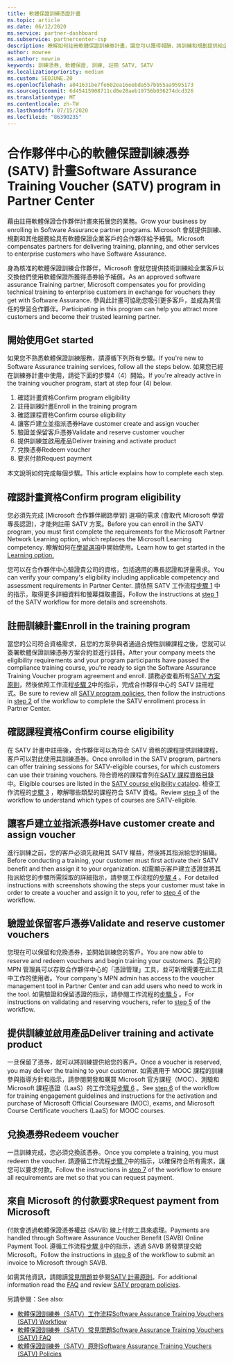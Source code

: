 ```yaml
---
title: 軟體保證訓練憑證計畫
ms.topic: article
ms.date: 06/12/2020
ms.service: partner-dashboard
ms.subservice: partnercenter-csp
description: 瞭解如何註冊軟體保證訓練券計畫，讓您可以獲得報酬，將訓練和規劃提供給企業客戶。
author: mowree
ms.author: mowrim
keywords: 訓練憑券, 軟體保證, 訓練, 註冊 SATV, SATV
ms.localizationpriority: medium
ms.custom: SEOJUNE.20
ms.openlocfilehash: a041631be7fe602ea16eebda557bb55aa9595173
ms.sourcegitcommit: 6d45415908711cd0e28aeb19756b036274dcd326
ms.translationtype: MT
ms.contentlocale: zh-TW
ms.lasthandoff: 07/15/2020
ms.locfileid: "86390235"
---
```

# <a name="software-assurance-training-voucher-satv-program-in-partner-center"></a><span data-ttu-id="91e9f-104">合作夥伴中心的軟體保證訓練憑券 (SATV) 計畫</span><span class="sxs-lookup"><span data-stu-id="91e9f-104">Software Assurance Training Voucher (SATV) program in Partner Center</span></span>

<span data-ttu-id="91e9f-105">藉由註冊軟體保證合作夥伴計畫來拓展您的業務。</span><span class="sxs-lookup"><span data-stu-id="91e9f-105">Grow your business by enrolling in Software Assurance partner programs.</span></span> <span data-ttu-id="91e9f-106">Microsoft 會就提供訓練、規劃和其他服務給具有軟體保證企業客戶的合作夥伴給予補償。</span><span class="sxs-lookup"><span data-stu-id="91e9f-106">Microsoft compensates partners for delivering training, planning, and other services to enterprise customers who have Software Assurance.</span></span>

<span data-ttu-id="91e9f-107">身為核准的軟體保證訓練合作夥伴，Microsoft 會就您提供技術訓練給企業客戶以交換他們使用軟體保證所獲得憑券給予補償。</span><span class="sxs-lookup"><span data-stu-id="91e9f-107">As an approved software assurance Training partner, Microsoft compensates you for providing technical training to enterprise customers in exchange for vouchers they get with Software Assurance.</span></span> <span data-ttu-id="91e9f-108">參與此計畫可協助您吸引更多客戶，並成為其信任的學習合作夥伴。</span><span class="sxs-lookup"><span data-stu-id="91e9f-108">Participating in this program can help you attract more customers and become their trusted learning partner.</span></span>

## <a name="get-started"></a><span data-ttu-id="91e9f-109">開始使用</span><span class="sxs-lookup"><span data-stu-id="91e9f-109">Get started</span></span>

<span data-ttu-id="91e9f-110">如果您不熟悉軟體保證訓練服務，請遵循下列所有步驟。</span><span class="sxs-lookup"><span data-stu-id="91e9f-110">If you're new to Software Assurance training services, follow all the steps below.</span></span> <span data-ttu-id="91e9f-111">如果您已經在訓練券計畫中使用，請從下面的步驟4（4）開始。</span><span class="sxs-lookup"><span data-stu-id="91e9f-111">If you're already active in the training voucher program, start at step four (4) below.</span></span> 

1. <span data-ttu-id="91e9f-112">確認計畫資格</span><span class="sxs-lookup"><span data-stu-id="91e9f-112">Confirm program eligibility</span></span>
2. <span data-ttu-id="91e9f-113">註冊訓練計畫</span><span class="sxs-lookup"><span data-stu-id="91e9f-113">Enroll in the training program</span></span>
3. <span data-ttu-id="91e9f-114">確認課程資格</span><span class="sxs-lookup"><span data-stu-id="91e9f-114">Confirm course eligibility</span></span>
4. <span data-ttu-id="91e9f-115">讓客戶建立並指派憑券</span><span class="sxs-lookup"><span data-stu-id="91e9f-115">Have customer create and assign voucher</span></span>
5. <span data-ttu-id="91e9f-116">驗證並保留客戶憑券</span><span class="sxs-lookup"><span data-stu-id="91e9f-116">Validate and reserve customer voucher</span></span>
6. <span data-ttu-id="91e9f-117">提供訓練並啟用產品</span><span class="sxs-lookup"><span data-stu-id="91e9f-117">Deliver training and activate product</span></span>
7. <span data-ttu-id="91e9f-118">兌換憑券</span><span class="sxs-lookup"><span data-stu-id="91e9f-118">Redeem voucher</span></span>
8. <span data-ttu-id="91e9f-119">要求付款</span><span class="sxs-lookup"><span data-stu-id="91e9f-119">Request payment</span></span>

<span data-ttu-id="91e9f-120">本文說明如何完成每個步驟。</span><span class="sxs-lookup"><span data-stu-id="91e9f-120">This article explains how to complete each step.</span></span>

## <a name="confirm-program-eligibility"></a><span data-ttu-id="91e9f-121">確認計畫資格</span><span class="sxs-lookup"><span data-stu-id="91e9f-121">Confirm program eligibility</span></span>

<span data-ttu-id="91e9f-122">您必須先完成 [Microsoft 合作夥伴網路學習] 選項的需求 (會取代 Microsoft 學習專長認證)，才能夠註冊 SATV 方案。</span><span class="sxs-lookup"><span data-stu-id="91e9f-122">Before you can enroll in the SATV program, you must first complete the requirements for the Microsoft Partner Network Learning option, which replaces the Microsoft Learning competency.</span></span> <span data-ttu-id="91e9f-123">瞭解如何在[學習選項](https://partner.microsoft.com/membership/learning-partners)中開始使用。</span><span class="sxs-lookup"><span data-stu-id="91e9f-123">Learn how to get started in the [Learning option.](https://partner.microsoft.com/membership/learning-partners)</span></span>

<span data-ttu-id="91e9f-124">您可以在合作夥伴中心驗證貴公司的資格，包括適用的專長認證和評量需求。</span><span class="sxs-lookup"><span data-stu-id="91e9f-124">You can verify your company's eligibility including applicable competency and assessment requirements in Partner Center.</span></span> <span data-ttu-id="91e9f-125">請依照 SATV 工作流程[步驟 1](https://query.prod.cms.rt.microsoft.com/cms/api/am/binary/RE4s3bB) 中的指示，取得更多詳細資料和螢幕擷取畫面。</span><span class="sxs-lookup"><span data-stu-id="91e9f-125">Follow the instructions at [step 1](https://query.prod.cms.rt.microsoft.com/cms/api/am/binary/RE4s3bB) of the SATV workflow for more details and screenshots.</span></span>

## <a name="enroll-in-the-training-program"></a><span data-ttu-id="91e9f-126">註冊訓練計畫</span><span class="sxs-lookup"><span data-stu-id="91e9f-126">Enroll in the training program</span></span>

<span data-ttu-id="91e9f-127">當您的公司符合資格需求，且您的方案參與者通過合規性訓練課程之後，您就可以簽署軟體保證訓練憑券方案合約並進行註冊。</span><span class="sxs-lookup"><span data-stu-id="91e9f-127">After your company meets the eligibility requirements and your program participants have passed the compliance training course, you're ready to sign the Software Assurance Training Voucher program agreement and enroll.</span></span> <span data-ttu-id="91e9f-128">請務必查看所有[SATV 方案原則](https://query.prod.cms.rt.microsoft.com/cms/api/am/binary/RE3koEP)，然後依照工作流程[步驟 2](https://query.prod.cms.rt.microsoft.com/cms/api/am/binary/RE4s3bB)中的指示，完成合作夥伴中心的 SATV 註冊程式。</span><span class="sxs-lookup"><span data-stu-id="91e9f-128">Be sure to review all [SATV program policies](https://query.prod.cms.rt.microsoft.com/cms/api/am/binary/RE3koEP), then follow the instructions in [step 2](https://query.prod.cms.rt.microsoft.com/cms/api/am/binary/RE4s3bB) of the workflow to complete the SATV enrollment process in Partner Center.</span></span>


## <a name="confirm-course-eligibility"></a><span data-ttu-id="91e9f-129">確認課程資格</span><span class="sxs-lookup"><span data-stu-id="91e9f-129">Confirm course eligibility</span></span>
<span data-ttu-id="91e9f-130">在 SATV 計畫中註冊後，合作夥伴可以為符合 SATV 資格的課程提供訓練課程，客戶可以對此使用其訓練憑券。</span><span class="sxs-lookup"><span data-stu-id="91e9f-130">Once enrolled in the SATV program, partners can offer training sessions for SATV-eligible courses, for which customers can use their training vouchers.</span></span> <span data-ttu-id="91e9f-131">符合資格的課程會列在[SATV 課程資格目錄](https://savl-catalog.microsoft.com/)中。</span><span class="sxs-lookup"><span data-stu-id="91e9f-131">Eligible courses are listed in the [SATV course eligibility catalog](https://savl-catalog.microsoft.com/).</span></span> <span data-ttu-id="91e9f-132">檢查工作流程的[步驟 3](https://query.prod.cms.rt.microsoft.com/cms/api/am/binary/RE4s3bB) ，瞭解哪些類型的課程符合 SATV 資格。</span><span class="sxs-lookup"><span data-stu-id="91e9f-132">Review [step 3](https://query.prod.cms.rt.microsoft.com/cms/api/am/binary/RE4s3bB) of the workflow to understand which types of courses are SATV-eligible.</span></span>

## <a name="have-customer-create-and-assign-voucher"></a><span data-ttu-id="91e9f-133">讓客戶建立並指派憑券</span><span class="sxs-lookup"><span data-stu-id="91e9f-133">Have customer create and assign voucher</span></span>

<span data-ttu-id="91e9f-134">進行訓練之前，您的客戶必須先啟用其 SATV 權益，然後將其指派給您的組織。</span><span class="sxs-lookup"><span data-stu-id="91e9f-134">Before conducting a training, your customer must first activate their SATV benefit and then assign it to your organization.</span></span> <span data-ttu-id="91e9f-135">如需顯示客戶建立憑證並將其指派給您的步驟所需採取的詳細指示，請參閱工作流程的[步驟 4](https://query.prod.cms.rt.microsoft.com/cms/api/am/binary/RE4s3bB) 。</span><span class="sxs-lookup"><span data-stu-id="91e9f-135">For detailed instructions with screenshots showing the steps your customer must take in order to create a voucher and assign it to you, refer to [step 4](https://query.prod.cms.rt.microsoft.com/cms/api/am/binary/RE4s3bB) of the workflow.</span></span>

## <a name="validate-and-reserve-customer-vouchers"></a><span data-ttu-id="91e9f-136">驗證並保留客戶憑券</span><span class="sxs-lookup"><span data-stu-id="91e9f-136">Validate and reserve customer vouchers</span></span>

<span data-ttu-id="91e9f-137">您現在可以保留和兌換憑券，並開始訓練您的客戶。</span><span class="sxs-lookup"><span data-stu-id="91e9f-137">You are now able to reserve and redeem vouchers and begin training your customers.</span></span> <span data-ttu-id="91e9f-138">貴公司的 MPN 管理員可以存取合作夥伴中心的「憑證管理」工具，並可新增需要在此工具中工作的使用者。</span><span class="sxs-lookup"><span data-stu-id="91e9f-138">Your company's MPN admin has access to the voucher management tool in Partner Center and can add users who need to work in the tool.</span></span> <span data-ttu-id="91e9f-139">如需驗證和保留憑證的指示，請參閱工作流程的[步驟 5](https://query.prod.cms.rt.microsoft.com/cms/api/am/binary/RE4s3bB) 。</span><span class="sxs-lookup"><span data-stu-id="91e9f-139">For instructions on validating and reserving vouchers, refer to [step 5](https://query.prod.cms.rt.microsoft.com/cms/api/am/binary/RE4s3bB) of the workflow.</span></span>

## <a name="deliver-training-and-activate-product"></a><span data-ttu-id="91e9f-140">提供訓練並啟用產品</span><span class="sxs-lookup"><span data-stu-id="91e9f-140">Deliver training and activate product</span></span>

<span data-ttu-id="91e9f-141">一旦保留了憑券，就可以將訓練提供給您的客戶。</span><span class="sxs-lookup"><span data-stu-id="91e9f-141">Once a voucher is reserved, you may deliver the training to your customer.</span></span> <span data-ttu-id="91e9f-142">如需適用于 MOOC 課程的訓練參與指導方針和指示，請參閱開發和購買 Microsoft 官方課程（MOC）、測驗和 Microsoft 課程憑證（LaaS）的工作流程[步驟 6](https://query.prod.cms.rt.microsoft.com/cms/api/am/binary/RE4s3bB) 。</span><span class="sxs-lookup"><span data-stu-id="91e9f-142">See [step 6](https://query.prod.cms.rt.microsoft.com/cms/api/am/binary/RE4s3bB) of the workflow for training engagement guidelines and instructions for the activation and purchase of Microsoft Official Courseware (MOC), exams, and Microsoft Course Certificate vouchers (LaaS) for MOOC courses.</span></span>

## <a name="redeem-voucher"></a><span data-ttu-id="91e9f-143">兌換憑券</span><span class="sxs-lookup"><span data-stu-id="91e9f-143">Redeem voucher</span></span>

<span data-ttu-id="91e9f-144">一旦訓練完成，您必須兌換該憑券。</span><span class="sxs-lookup"><span data-stu-id="91e9f-144">Once you complete a training, you must redeem the voucher.</span></span> <span data-ttu-id="91e9f-145">請遵循工作流程[步驟 7](https://query.prod.cms.rt.microsoft.com/cms/api/am/binary/RE4s3bB)中的指示，以確保符合所有需求，讓您可以要求付款。</span><span class="sxs-lookup"><span data-stu-id="91e9f-145">Follow the instructions in [step 7](https://query.prod.cms.rt.microsoft.com/cms/api/am/binary/RE4s3bB) of the workflow to ensure all requirements are met so that you can request payment.</span></span> 


## <a name="request-payment-from-microsoft"></a><span data-ttu-id="91e9f-146">來自 Microsoft 的付款要求</span><span class="sxs-lookup"><span data-stu-id="91e9f-146">Request payment from Microsoft</span></span>

<span data-ttu-id="91e9f-147">付款會透過軟體保證憑券權益 (SAVB) 線上付款工具來處理。</span><span class="sxs-lookup"><span data-stu-id="91e9f-147">Payments are handled through Software Assurance Voucher Benefit (SAVB) Online Payment Tool.</span></span> <span data-ttu-id="91e9f-148">遵循工作流程[步驟 8](https://query.prod.cms.rt.microsoft.com/cms/api/am/binary/RE4s3bB)中的指示，透過 SAVB 將發票提交給 Microsoft。</span><span class="sxs-lookup"><span data-stu-id="91e9f-148">Follow the instructions in [step 8](https://query.prod.cms.rt.microsoft.com/cms/api/am/binary/RE4s3bB) of the workflow to submit an invoice to Microsoft through SAVB.</span></span> 

<span data-ttu-id="91e9f-149">如需其他資訊，請閱讀[常見問題](https://query.prod.cms.rt.microsoft.com/cms/api/am/binary/RE3kz5o)並參閱[SATV 計畫原則](https://query.prod.cms.rt.microsoft.com/cms/api/am/binary/RE3koEP)。</span><span class="sxs-lookup"><span data-stu-id="91e9f-149">For additional information read the [FAQ](https://query.prod.cms.rt.microsoft.com/cms/api/am/binary/RE3kz5o) and review [SATV program policies](https://query.prod.cms.rt.microsoft.com/cms/api/am/binary/RE3koEP).</span></span>

<span data-ttu-id="91e9f-150">另請參閱：</span><span class="sxs-lookup"><span data-stu-id="91e9f-150">See also:</span></span>

- [<span data-ttu-id="91e9f-151">軟體保證訓練券（SATV）工作流程</span><span class="sxs-lookup"><span data-stu-id="91e9f-151">Software Assurance Training Vouchers (SATV) Workflow</span></span>](https://query.prod.cms.rt.microsoft.com/cms/api/am/binary/RE4s3bB)
- [<span data-ttu-id="91e9f-152">軟體保證訓練券（SATV）常見問題</span><span class="sxs-lookup"><span data-stu-id="91e9f-152">Software Assurance Training Vouchers (SATV) FAQ</span></span>](https://query.prod.cms.rt.microsoft.com/cms/api/am/binary/RE3kz5o)
- [<span data-ttu-id="91e9f-153">軟體保證訓練券（SATV）原則</span><span class="sxs-lookup"><span data-stu-id="91e9f-153">Software Assurance Training Vouchers (SATV) Policies</span></span>](https://query.prod.cms.rt.microsoft.com/cms/api/am/binary/RE3koEP)
